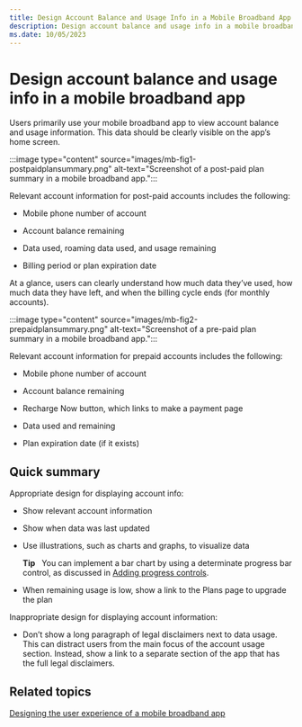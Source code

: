 ```yaml
---
title: Design Account Balance and Usage Info in a Mobile Broadband App
description: Design account balance and usage info in a mobile broadband app
ms.date: 10/05/2023
---
```


# Design account balance and usage info in a mobile broadband app

Users primarily use your mobile broadband app to view account balance and usage information. This data should be clearly visible on the app’s home screen.

:::image type="content" source="images/mb-fig1-postpaidplansummary.png" alt-text="Screenshot of a post-paid plan summary in a mobile broadband app.":::

Relevant account information for post-paid accounts includes the following:

- Mobile phone number of account

- Account balance remaining

- Data used, roaming data used, and usage remaining

- Billing period or plan expiration date

At a glance, users can clearly understand how much data they’ve used, how much data they have left, and when the billing cycle ends (for monthly accounts).

:::image type="content" source="images/mb-fig2-prepaidplansummary.png" alt-text="Screenshot of a pre-paid plan summary in a mobile broadband app.":::

Relevant account information for prepaid accounts includes the following:

- Mobile phone number of account

- Account balance remaining

- Recharge Now button, which links to make a payment page

- Data used and remaining

- Plan expiration date (if it exists)

## Quick summary

Appropriate design for displaying account info:

- Show relevant account information

- Show when data was last updated

- Use illustrations, such as charts and graphs, to visualize data

    **Tip**  
    You can implement a bar chart by using a determinate progress bar control, as discussed in [Adding progress controls](/previous-versions/windows/apps/hh465428(v=win.10)).

- When remaining usage is low, show a link to the Plans page to upgrade the plan

Inappropriate design for displaying account information:

- Don’t show a long paragraph of legal disclaimers next to data usage. This can distract users from the main focus of the account usage section. Instead, show a link to a separate section of the app that has the full legal disclaimers.

## Related topics

[Designing the user experience of a mobile broadband app](designing-the-user-experience-of-a-mobile-broadband-app.md)
